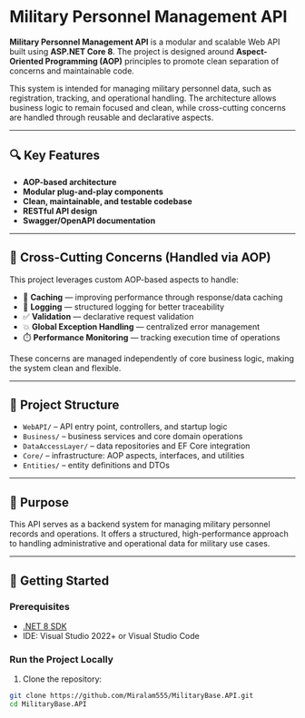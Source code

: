 # Military Personnel Management API

**Military Personnel Management API** is a modular and scalable Web API built using **ASP.NET Core 8**. The project is designed around **Aspect-Oriented Programming (AOP)** principles to promote clean separation of concerns and maintainable code.

This system is intended for managing military personnel data, such as registration, tracking, and operational handling. The architecture allows business logic to remain focused and clean, while cross-cutting concerns are handled through reusable and declarative aspects.

---

## 🔍 Key Features

- **AOP-based architecture**
- **Modular plug-and-play components**
- **Clean, maintainable, and testable codebase**
- **RESTful API design**
- **Swagger/OpenAPI documentation**

---

## 🧠 Cross-Cutting Concerns (Handled via AOP)

This project leverages custom AOP-based aspects to handle:

- 🧠 **Caching** — improving performance through response/data caching  
- 📝 **Logging** — structured logging for better traceability  
- ✅ **Validation** — declarative request validation  
- 💥 **Global Exception Handling** — centralized error management  
- ⏱️ **Performance Monitoring** — tracking execution time of operations  

These concerns are managed independently of core business logic, making the system clean and flexible.

---

## 🧱 Project Structure

- `WebAPI/` – API entry point, controllers, and startup logic  
- `Business/` – business services and core domain operations  
- `DataAccessLayer/` – data repositories and EF Core integration  
- `Core/` – infrastructure: AOP aspects, interfaces, and utilities  
- `Entities/` – entity definitions and DTOs

---

## 🎯 Purpose

This API serves as a backend system for managing military personnel records and operations. It offers a structured, high-performance approach to handling administrative and operational data for military use cases.

---

## 🚀 Getting Started

### Prerequisites

- [.NET 8 SDK](https://dotnet.microsoft.com/en-us/download/dotnet/8.0)
- IDE: Visual Studio 2022+ or Visual Studio Code

### Run the Project Locally

1. Clone the repository:

```bash
git clone https://github.com/Miralam555/MilitaryBase.API.git
cd MilitaryBase.API
